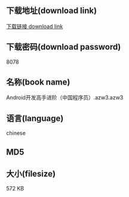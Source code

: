 ## 下载地址(download link)
[下载链接 download link](https://voluble-croquembouche-d321dc.netlify.app/?s=Android%E5%BC%80%E5%8F%91%E9%AB%98%E6%89%8B%E8%BF%9B%E9%98%B6%EF%BC%88%E4%B8%AD%E5%9B%BD%E7%A8%8B%E5%BA%8F%E5%91%98%EF%BC%89.azw3)

## 下载密码(download password)
8078

## 名称(book name)
Android开发高手进阶（中国程序员）.azw3.azw3

## 语言(language)
chinese

## MD5


## 大小(filesize)
572 KB
